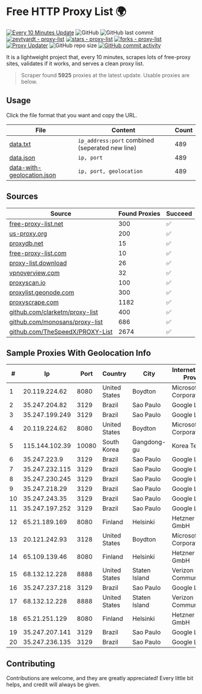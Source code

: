 
# Free HTTP Proxy List 🌍

[![Every 10 Minutes Update](https://github.com/mertguvencli/http-proxy-list/actions/workflows/main.yml/badge.svg?branch=main)](https://github.com/mertguvencli/http-proxy-list/actions/workflows/main.yml)
![GitHub](https://img.shields.io/github/license/mertguvencli/http-proxy-list)
![GitHub last commit](https://img.shields.io/github/last-commit/mertguvencli/http-proxy-list)
[![zevtyardt - proxy-list](https://img.shields.io/static/v1?label=zevtyardt&message=proxy-list&color=blue&logo=github)](https://github.com/zevtyardt/proxy-list "Go to GitHub repo")
[![stars - proxy-list](https://img.shields.io/github/stars/zevtyardt/proxy-list?style=social)](https://github.com/zevtyardt/proxy-list)
[![forks - proxy-list](https://img.shields.io/github/forks/zevtyardt/proxy-list?style=social)](https://github.com/zevtyardt/proxy-list)
[![Proxy Updater](https://github.com/zevtyardt/proxy-list/workflows/Proxy%20Updater/badge.svg)](https://github.com/zevtyardt/proxy-list/actions?query=workflow:"Proxy+Updater")
![GitHub repo size](https://img.shields.io/github/repo-size/zevtyardt/proxy-list)
[![GitHub commit activity](https://img.shields.io/github/commit-activity/m/zevtyardt/proxy-list?logo=commits)](https://github.com/zevtyardt/proxy-list/commits/main)

It is a lightweight project that, every 10 minutes, scrapes lots of free-proxy sites, validates if it works, and serves a clean proxy list.

> Scraper found **5925** proxies at the latest update. Usable proxies are below.

## Usage

Click the file format that you want and copy the URL.

|File|Content|Count|
|----|-------|-----|
|[data.txt](https://raw.githubusercontent.com/mertguvencli/http-proxy-list/main/proxy-list/data.txt)|`ip_address:port` combined (seperated new line)|489|
|[data.json](https://raw.githubusercontent.com/mertguvencli/http-proxy-list/main/proxy-list/data.json)|`ip, port`|489|
|[data-with-geolocation.json](https://raw.githubusercontent.com/mertguvencli/http-proxy-list/main/proxy-list/data-with-geolocation.json)|`ip, port, geolocation`|489|

## Sources

|Source|Found Proxies|Succeed|
|------|-------------|-------|
|[free-proxy-list.net](https://free-proxy-list.net)|300|✅|
|[us-proxy.org](https://www.us-proxy.org)|200|✅|
|[proxydb.net](http://proxydb.net)|15|✅|
|[free-proxy-list.com](https://free-proxy-list.com/?page=&port=&type%5B%5D=http&type%5B%5D=https&up_time=0&search=Search)|10|✅|
|[proxy-list.download](https://www.proxy-list.download/HTTP)|26|✅|
|[vpnoverview.com](https://vpnoverview.com/privacy/anonymous-browsing/free-proxy-servers)|32|✅|
|[proxyscan.io](https://www.proxyscan.io)|100|✅|
|[proxylist.geonode.com](https://proxylist.geonode.com/api/proxy-list?limit=300&page=1&sort_by=lastChecked&sort_type=desc&protocols=http,https)|300|✅|
|[proxyscrape.com](https://api.proxyscrape.com/v2/?request=displayproxies&protocol=http&timeout=10000&country=all&ssl=all&anonymity=all)|1182|✅|
|[github.com/clarketm/proxy-list](https://raw.githubusercontent.com/clarketm/proxy-list/master/proxy-list-raw.txt)|400|✅|
|[github.com/monosans/proxy-list](https://raw.githubusercontent.com/monosans/proxy-list/main/proxies/http.txt)|686|✅|
|[github.com/TheSpeedX/PROXY-List](https://raw.githubusercontent.com/TheSpeedX/PROXY-List/master/http.txt)|2674|✅|


## Sample Proxies With Geolocation Info

|#|Ip|Port|Country|City|Internet Service Provider|
|-|--|----|-------|----|-------------------------|
|1|20.119.224.62|8080|United States|Boydton|Microsoft Corporation|
|2|35.247.204.82|3129|Brazil|Sao Paulo|Google LLC|
|3|35.247.199.249|3129|Brazil|Sao Paulo|Google LLC|
|4|20.119.224.62|8080|United States|Boydton|Microsoft Corporation|
|5|115.144.102.39|10080|South Korea|Gangdong-gu|Korea Telecom|
|6|35.247.223.9|3129|Brazil|Sao Paulo|Google LLC|
|7|35.247.232.115|3129|Brazil|Sao Paulo|Google LLC|
|8|35.247.230.245|3129|Brazil|Sao Paulo|Google LLC|
|9|35.247.218.29|3129|Brazil|Sao Paulo|Google LLC|
|10|35.247.243.35|3129|Brazil|Sao Paulo|Google LLC|
|11|35.247.197.252|3129|Brazil|Sao Paulo|Google LLC|
|12|65.21.189.169|8080|Finland|Helsinki|Hetzner Online GmbH|
|13|20.121.242.93|3128|United States|Boydton|Microsoft Corporation|
|14|65.109.139.46|8080|Finland|Helsinki|Hetzner Online GmbH|
|15|68.132.12.228|8888|United States|Staten Island|Verizon Communications|
|16|35.247.237.218|3129|Brazil|Sao Paulo|Google LLC|
|17|68.132.12.228|8888|United States|Staten Island|Verizon Communications|
|18|65.21.251.129|8080|Finland|Helsinki|Hetzner Online GmbH|
|19|35.247.207.141|3129|Brazil|Sao Paulo|Google LLC|
|20|35.247.236.135|3129|Brazil|Sao Paulo|Google LLC|



## Contributing

Contributions are welcome, and they are greatly appreciated! Every
little bit helps, and credit will always be given.


